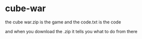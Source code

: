 # cube-war

the cube war.zip is the game 
and the code.txt is the code 

and when you download the .zip it tells you what to do from there
